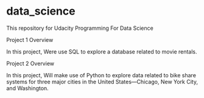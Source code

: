 # data_science

This repository for Udacity Programming For Data Science

Project 1
Overview

In this project, Were use SQL to explore a database related to movie rentals. 

Project 2
Overview

In this project, Will make use of Python to explore data related to bike share systems for three major cities in the United States—Chicago, New York City, and Washington.
